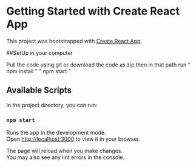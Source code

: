 # Getting Started with Create React App

This project was bootstrapped with [Create React App](https://github.com/facebook/create-react-app).


##SetUp in your computer

Pull the code using git or download the code as zip
then in that path run " npm install "
                      " npm start "

## Available Scripts

In the project directory, you can run:

### `npm start`

Runs the app in the development mode.\
Open [http://localhost:3000](http://localhost:3000) to view it in your browser.

The page will reload when you make changes.\
You may also see any lint errors in the console.

